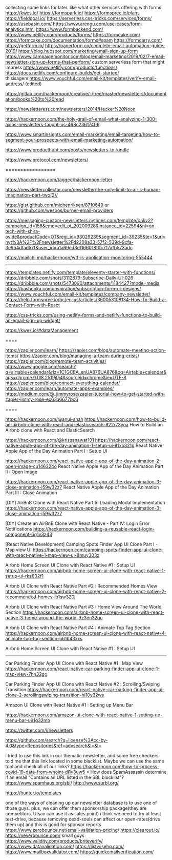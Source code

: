 collecting some links for later. like what other services offering with forms:
https://kwes.io/
https://formspark.io/
https://formspree.io/plans
https://fieldgoal.io/
https://serverless.css-tricks.com/services/forms/
https://usebasin.com/
https://www.arengu.com/use-cases/form-analytics.html
https://www.formbackend.com/
https://www.netlify.com/products/forms/
https://formcake.com/
https://formcake.com/documentation/forms#spam
https://formcarry.com/
https://getform.io/
https://paperform.co/complete-email-automation-guide-2019/
https://blog.hubspot.com/marketing/email-sign-up-form
https://www.campaignmonitor.com/blog/email-marketing/2019/02/7-email-newsletter-sign-up-forms-that-perform/
custom serverless form that might impress
https://www.netlify.com/products/functions/
https://docs.netlify.com/configure-builds/get-started/
thisisagem:https://www.vouchful.com/email-kit/templates/verify-email-address/ (edited) 

https://gitlab.com/hackernoon/creative/-/tree/master/newsletters/documentation/books%20to%20read


https://newsletterest.com/newsletters/2014/Hacker%20Noon


https://hackernoon.com/the-holy-grail-of-email-what-analyzing-1-300-axios-newsletters-taught-us-468c23617406


https://www.smartinsights.com/email-marketing/email-targeting/how-to-segment-your-prospects-with-email-marketing-automation/

https://www.producthunt.com/posts/newsletters-to-kindle



https://www.protocol.com/newsletters/



=================

https://hackernoon.com/tagged/hackernoon-letter




https://newslettercollector.com/newsletter/the-only-limit-to-ai-is-human-imagination-part-two(2)/



https://gist.github.com/michenriksen/8710649 or https://github.com/wesbos/burner-email-providers



https://messaging-custom-newsletters.nytimes.com/template/oakv2?campaign_id=158&emc=edit_ot_20200928&instance_id=22594&nl=on-tech-with-shira-ovide&productCode=OT&regi_id=93029239&segment_id=39235&te=1&uri=nyt%3A%2F%2Fnewsletter%2Fd2208a33-57f2-539d-9cfa-3e954dfad57f&user_id=a1a69ed3e1166018fffc717afb573adc




https://mailchi.mp/hackernoon/wtf-is-application-monitoring-555444


----

https://templates.netlify.com/template/eleventy-starter-with-functions/
https://dribbble.com/shots/3112879-Subscribe-Daily-UI-026
https://dribbble.com/shots/5473090/attachments/1184427?mode=media
https://bashooka.com/inspiration/subscription-form-ui-designs/
https://www.vouchful.com/email-kit/templates/company-newsletter/
https://help.formspree.io/hc/en-us/articles/360053108134-How-To-Build-a-Contact-Form-with-React


https://css-tricks.com/using-netlify-forms-and-netlify-functions-to-build-an-email-sign-up-widget/


https://kwes.io/#dataManagement



====


https://zapier.com/learn/
https://zapier.com/blog/automate-meeting-action-items/
https://zapier.com/blog/managing-a-team-during-crisis/
https://zapier.com/blog/remote-team-activities/
https://www.google.com/search?q=airtable+calendar&rlz=1C1GCEA_enUA876UA876&oq=Airtable+calendar&aqs=chrome.0.0l8.2519j0j4&sourceid=chrome&ie=UTF-8
https://zapier.com/blog/connect-everything-calendar/
https://zapier.com/learn/automate-apps-examples/
https://medium.com/@_jimmyrose/zapier-tutorial-how-to-get-started-with-zapier-jimmy-rose-ec63a6677bc6

====


https://hackernoon.com/@anuj-shah
https://hackernoon.com/how-to-build-an-airbnb-clone-with-react-and-elasticsearch-822r73yna
How to Build an Airbnb clone with React and ElasticSearch

https://hackernoon.com/@krissanawat101
https://hackernoon.com/react-native-apple-app-of-the-day-animation-1-setup-ui-it1xo321p
React Native Apple App of the Day Animation Part I : Setup UI

https://hackernoon.com/react-native-apple-app-of-the-day-animation-2-open-image-cu146324o
React Native Apple App of the Day Animation Part II : Open Image

https://hackernoon.com/react-native-apple-app-of-the-day-animation-3-close-animation-j59w32z7
React Native Apple App of the Day Animation Part III : Close Animation



[DIY] AirBnB Clone with React Native Part 5: Loading Modal Implementation
https://hackernoon.com/react-native-apple-app-of-the-day-animation-3-close-animation-j59w32z7

[DIY] Create an AirBnB Clone with React Native - Part IV: Login Error Notifications
https://hackernoon.com/building-a-reusable-react-login-component-6q1v3z43

[React Native Development] Camping Spots Finder App UI Clone Part I - Map view UI
https://hackernoon.com/camping-spots-finder-app-ui-clone-with-react-native-1-map-view-ui-8muy303x

Airbnb Home Screen UI Clone with React Native #1 : Setup UI
https://hackernoon.com/airbnb-home-screen-ui-clone-with-react-native-1-setup-ui-rkz832f1

Airbnb UI Clone with React Native Part #2 : Recommended Homes View
https://hackernoon.com/airbnb-home-screen-ui-clone-with-react-native-2-recommended-homes-ib1sw320j

Airbnb UI Clone with React Native Part #3 : Home View Around The World Section
https://hackernoon.com/airbnb-home-screen-ui-clone-with-react-native-3-home-around-the-world-9z3en32qu

Airbnb UI Clone with React Native Part #4 : Animate Top Tag Section
https://hackernoon.com/airbnb-home-screen-ui-clone-with-react-native-4-animate-top-tag-section-p61b43xxs


Airbnb Home Screen UI Clone with React Native #1 : Setup UI

---
Car Parking Finder App UI Clone with React Native #1 : Map View
https://hackernoon.com/react-native-car-parking-finder-app-ui-clone-1-map-view-7hn32go

Car Parking Finder App UI Clone with React Native #2 : Scrolling/Swiping Transition
https://hackernoon.com/react-native-car-parking-finder-app-ui-clone-2-scrollingswiping-transition-hi10y32ws


Amazon UI Clone with React Native #1 : Setting up Menu Bar

https://hackernoon.com/amazon-ui-clone-with-react-native-1-setting-up-menu-bar-u91g32mb


https://twitter.com/i/newsletters

https://github.com/search?q=license%3Acc-by-4.0&type=Repositories&ref=advsearch&l=&l=


i tried to use this link in our thematic newsletter, and some free checkers told me that this link located in some blacklist.
Maybe we can use the same tool and check all of our links?
https://hackernoon.com/how-to-process-covid-19-data-from-whoint-dj1v3uw5
< How does SpamAssassin determine if an email "Contains an URL listed in the SBL blocklist"?
https://www.spamhaus.org/sbl/
http://www.surbl.org/

https://hunter.io/templates


one of the ways of cleaning up our newsletter database is to use one of those guys.
plus, we can offer them sponsorship package(they are competitors, Utsav can use it as sales point)
i think we need to try at least test-drive, because removing dead-souls can affect our open-rates(drive them up) and this is good for sponsor reports
https://www.zerobounce.net/email-validation-pricing/
https://clearout.io/
https://neverbounce.com/
small guys
https://www.validity.com/products/briteverify/
https://www.datavalidation.com/
https://listwisehq.com/
https://www.mailboxvalidator.com/
https://quickemailverification.com/




